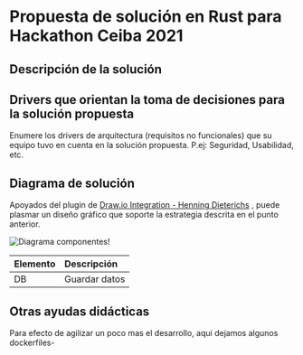 # Propuesta de solución en Rust para Hackathon Ceiba 2021

## Descripción de la solución

## Drivers que orientan la toma de decisiones para la solución propuesta

Enumere los drivers de arquitectura (requisitos no funcionales) que su equipo tuvo en cuenta en la solución propuesta. P.ej: Seguridad, Usabilidad, etc.

## Diagrama de solución

Apoyados del plugin de [Draw.io Integration - Henning Dieterichs](https://marketplace.visualstudio.com/items?itemName=hediet.vscode-drawio) , puede plasmar un diseño gráfico que soporte la estrategia descrita en el punto anterior.

![Diagrama componentes!](./solucion.drawio.svg "Diagrama de Solución")

| Elemento | Descripción   |
| :------- | :------------ |
| DB       | Guardar datos |

## Otras ayudas didácticas

Para efecto de agilizar un poco mas el desarrollo, aqui dejamos algunos dockerfiles-
